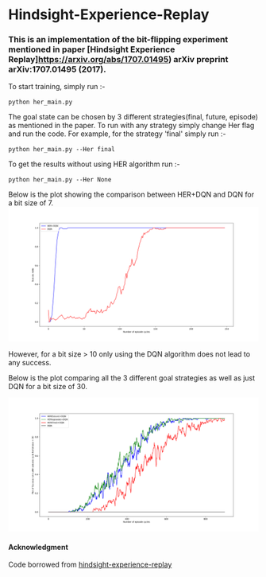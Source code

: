 # Hindsight-Experience-Replay


### This is an implementation of the bit-flipping experiment mentioned in paper [Hindsight Experience Replay]https://arxiv.org/abs/1707.01495) arXiv preprint arXiv:1707.01495 (2017).

To start training, simply run :-
```
python her_main.py
```
The goal state can be chosen by 3 different strategies(final, future, episode) as mentioned in the paper.
To run with any strategy simply change Her flag and run the code. For example, for the strategy 'final' simply run :-

```
python her_main.py --Her final
```
To get the results without using HER algorithm run :-
```
python her_main.py --Her None
```


Below is the plot showing the comparison between HER+DQN and DQN for a bit size of 7.
![](7.png)

However, for a bit size > 10 only using the DQN algorithm does not lead to any success.

Below is the plot comparing all the 3 different goal strategies as well as just DQN for a bit size of 30.

![](30.png)

#### Acknowledgment
Code borrowed from [hindsight-experience-replay](https://github.com/minsangkim142/hindsight-experience-replay)
